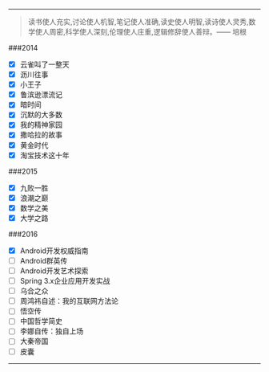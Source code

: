 
---

>读书使人充实,讨论使人机智,笔记使人准确,读史使人明智,读诗使人灵秀,数学使人周密,科学使人深刻,伦理使人庄重,逻辑修辞使人善辩。—— 培根


###2014
- [x] 云雀叫了一整天
- [x] 沥川往事
- [x] 小王子
- [x] 鲁滨逊漂流记
- [x] 暗时间
- [x] 沉默的大多数
- [x] 我的精神家园
- [x] 撒哈拉的故事
- [x] 黄金时代
- [x] 淘宝技术这十年

###2015
- [x] 九败一胜
- [x] 浪潮之巅
- [x] 数学之美
- [x] 大学之路

###2016
- [x] Android开发权威指南
- [ ] Android群英传
- [ ] Android开发艺术探索
- [ ] Spring 3.x企业应用开发实战
- [ ] 乌合之众
- [ ] 周鸿祎自述：我的互联网方法论
- [ ] 悟空传
- [ ] 中国哲学简史
- [ ] 李娜自传：独自上场
- [ ] 大秦帝国
- [ ] 皮囊

---